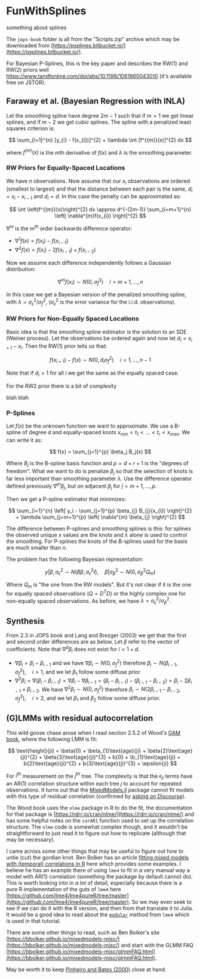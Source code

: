 # FunWithSplines
something about splines

The `jops-book` folder is all from the "Scripts.zip" archive which may be downloaded from [https://psplines.bitbucket.io/](https://psplines.bitbucket.io/).

For Bayesian P-Splines, this is the key paper and describes the RW(1) and RW(2) priors well https://www.tandfonline.com/doi/abs/10.1198/1061860043010 (it's available free on JSTOR).

## Faraway et al. (Bayesian Regression with INLA)

Let the smoothing spline have degree $2m-1$ such that if $m=1$ we get linear splines, and if $m-2$ we get cubic splines. The spline with a penalized least squares criterion is:

$$
\sum_{i=1}^{n} [y_{i} - f(x_{i})]^{2} + \lambda \int [f^{(m)}(x)]^{2} dx
$$

where $f^{(m)}(x)$ is the $m$th derivative of $f(x)$ and $\lambda$ is the smoothing parameter.

### RW Priors for Equally-Spaced Locations

We have $n$ observations. Now assume that our $x_{i}$ observations are ordered (smallest to largest) and that the distance between each pair is the same, $d_i = x_i - x_{i-1}$ and $d_i = d$. In this case the penalty can be approximated as:

$$
\int \left(f^{(m)}(x)\right)^{2} dx \approx d^{-(2m-1)} \sum_{i=m+1}^{n}  \left[ \nabla^{m}f(x_{i}) \right]^{2}
$$

$\nabla^{m}$ is the $m^{th}$ order backwards difference operator:

  * $\nabla^{1}f(x) = f(x_i) - f(x_{i-1})$
  * $\nabla^{2}f(x) = f(x_i) - 2f(x_{i-1}) + f(x_{i-2})$

Now we assume each difference independently follows a Gaussian distribution:

$$
\nabla^{m}f(x_{i}) \sim N(0, \sigma^{2}_{f}) \quad i = m+1, \ldots, n
$$

In this case we get a Bayesian version of the penalized smoothing spline, with $\lambda=\sigma^{2}_{\epsilon} / \sigma^{2}_{f}$, ($\sigma^{2}_{\epsilon}$ is the error variance for the i.i.d. observations).

### RW Priors for Non-Equally Spaced Locations

Basic idea is that the smoothing spline estimator is the solution to an SDE (Weiner process). Let the observations be ordered again and now let $d_i = x_{i+1} - x_i$. Then the RW(1) prior tells us that:

$$
f(x_{i+1}) - f(x) \sim N(0, d_{i} \sigma^{2}_{f}) \quad i=1, \ldots, n-1
$$

Note that if $d_{i} = 1$ for all $i$ we get the same as the equally spaced case.

For the RW2 prior there is a bit of complexity  

blah blah

### P-Splines

Let $f(x)$ be the unknown function we want to approximate. We use a B-spline of degree $d$ and equally-spaced knots $x_{min} < t_1 < \ldots < t_r < x_{max}$. We can write it as:

$$
f(x) = \sum_{j=1}^{p} \beta_j B_j(x)
$$

Where $B_j$ is the B-spline basis function and $p=d+r+1$ is the "degrees of freedom". What we want to do is penalize $\beta_j$ so that the selection of knots is far less important than smoothing parameter $\lambda$. Use the difference operator defined previously $\nabla^{m}\beta_j$, but on adjacent $\beta_j$ for $j=m+1,\ldots,p$.

Then we get a P-spline estimator that minimizes:

$$
\sum_{i=1}^{n} \left[ y_i - \sum_{j=1}^{p} \beta_{j} B_{j}(x_{i}) \right]^{2} + \lambda \sum_{j=m+1}^{p} \left( \nabla^{m} \beta_{j} \right)^{2}
$$

The difference between P-splines and smoothing splines is this: for splines the observed unique $x$ values are the knots and $\lambda$ alone is used to control the smoothing. For P-splines the knots of the B-splines used for the basis are much smaller than $n$.

The problem has the following Bayesian representation:

$$
y | \beta, \sigma_{\epsilon}^{2} \sim N(B\beta, \sigma_{\epsilon}^{2}I), \quad \beta | \sigma_{\beta}^{2}  \sim N \left( 0, \sigma^{2}_{\beta} Q_{m} \right)
$$

Where $Q_{m}$ is "the one from the RW models". But it's not clear if it is the one for equally spaced observations ($Q=D^{T}D$) or the highly complex one for non-equally spaced observations. As before, we have $\lambda = \sigma^{2}_{\epsilon} / \sigma^{2}_{\beta}$.

## Synthesis

From 2.3 in JOPS book and Lang and Brezger (2003) we get that the first and second order differences are as below. Let $\beta$ refer to the vector of coefficients. Note that $\nabla^{d}\beta_i$ does not exist for $i < 1+d$.

  * $\nabla \beta_i = \beta_i - \beta_{i-1}$ and we have $\nabla \beta_i \sim N(0,\sigma_{f}^{2})$ therefore $\beta_i \sim N(\beta_{i-1},\sigma_{f}^{2}), \quad i>1$, and we let $\beta_1$ follow some diffuse prior.
  * $\nabla^{2}\beta_i = \nabla(\beta_i - \beta_{i-1}) = \nabla \beta_i - \nabla \beta_{i-1} = (\beta_i - \beta_{i-1}) - (\beta_{i-1} - \beta_{i-2}) = \beta_i - 2\beta_{i-1} + \beta_{i-2}$. We have $\nabla^{2}\beta_i \sim N(0,\sigma_{f}^{2})$ therefore $\beta_i \sim N(2\beta_{i-1}-\beta_{i-2},\sigma_{f}^{2}), \quad i>2$, and we let $\beta_1$ and $\beta_2$ follow some diffuse prior.

## (G)LMMs with residual autocorrelation

This wild goose chase arose when I read section 2.5.2 of Wood's [GAM book](https://www.maths.ed.ac.uk/~swood34/igam/index.html), where the following LMM is fit:

$$
\text{height}{ji} = \beta{0} + \beta_{1}\text{age}{ji} + \beta{2}\text{age}{ji}^{2} + \beta{3}\text{age}{ji}^{3} + b{0} + \b_{1}\text{age}{ji} + b{2}\text{age}{ji}^{2} + b{3}\text{age}{ji}^{3} + \epsilon{ji}
$$

For $i^{th}$ measurement on the $j^{th}$ tree. The complexity is that the $\epsilon_{ji}$ terms have an AR(1) correlation structure within each tree $j$ to account for repeated observations. It turns out that the [MixedModels.jl](https://github.com/JuliaStats/MixedModels.jl) package cannot fit models with this type of residual correlation (confirmed by [asking on Discourse](https://discourse.julialang.org/t/ar-1-correlation-structure-on-errors-with-mixedmodels-jl/128066/5)).

The Wood book uses the `nlme` package in R to do the fit, the documentation for that package is [https://rdrr.io/cran/nlme/](https://rdrr.io/cran/nlme/) and has some helpful notes on the `corAR1` function used to set up the correlation structure. The `nlme` code is somewhat complex though, and it wouldn't be straightforward to just read it to figure out how to replicate (although that may be necessary).

I came across some other things that may be useful to figure out how to untie (cut) the gordian knot. Ben Bolker has an article [fitting mixed models with (temporal) correlations in R](https://bbolker.github.io/mixedmodels-misc/notes/corr_braindump.html) here which provides some examples. I believe he has an example there of using `lme4` to fit in a very manual way a model with AR(1) correlation (something the package by default cannot do). This is worth looking into in *a lot* of detail, especially because there is a pure R implementation of the guts of `lme4` here [https://github.com/lme4/lme4pureR/tree/master](https://github.com/lme4/lme4pureR/tree/master). So we may even seek to see if we can do it with the R version, and then from that translate it to Julia. It would be a good idea to read about the [`modular`](https://rdrr.io/github/lme4/lme4/man/modular.html) method from `lme4` which is used in that tutorial.

There are some other things to read, such as Ben Bolker's site [https://bbolker.github.io/mixedmodels-misc/](https://bbolker.github.io/mixedmodels-misc/) and start with the GLMM FAQ [https://bbolker.github.io/mixedmodels-misc/glmmFAQ.html](https://bbolker.github.io/mixedmodels-misc/glmmFAQ.html).

May be worth it to keep [Pinheiro and Bates (2000)](https://link.springer.com/book/10.1007/b98882) close at hand.
